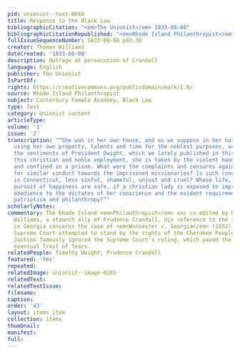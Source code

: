 ```yaml
---
pid: unionist--text-0044
title: Response to the Black Law
bibliographicCitation: "<em>The Unionist</em> 1833-08-08"
bibliographicCitationRepublished: "<em>Rhode Island Philanthropist</em> (not researched)"
fullIssueSequenceNumber: 1833-08-08 p03.30
creator: Thomas Williams
dateCreated: '1833-08-08'
description: Outrage at persecution of Crandall
language: English
publisher: The Unionist
IsPartOf: 
rights: https://creativecommons.org/publicdomain/mark/1.0/
source: Rhode Island Philanthropist
subject: Canterbury Female Academy; Black Law
type: Text
category: Unionist content
articleType: 
volume: '1'
issue: '2'
transcription: "“She was in her own house, and as we suppose in her native State,
  using her own property, talents and time for the noblest purposes, according to
  the sentiments of President Dwight, which we lately published in this paper. For
  this christian and noble employment, she is taken by the violent hand of persecution
  and confined in a prison. What were the complaints and censures against Georgia,
  for similar conduct towards the imprisoned missionaries? Is such conduct in New-England,
  in Connecticut, less sinful, shameful, unjust and cruel? Whose life, liberty and
  pursuit of happiness are safe, if a christian lady is exposed to imprisonment for
  obedience to the dictates of her conscience and the evident requirements of piety,
  patriotism and philanthropy?”"
scholarlyNotes: 
commentary: The Rhode Island <em>Philanthropist</em> was co-edited by Rev. Thomas
  Williams, a staunch ally of Prudence Crandall. His reference to the imprisoned missionaries
  in Georgia concerns the case of <em>Worcester v. Georgia</em> (1832), in which the
  Supreme Court attempted to stand by the rights of the Cherokee People. President
  Jackson famously ignored the Supreme Court's ruling, which paved the way for the
  eventual Trail of Tears.
relatedPeople: Timothy Dwight; Prudence Crandall
featured: 'Yes'
repeated: 
relatedImage: unionist--image-0285
relatedText: 
relatedTextIssue: 
filename: 
caption: 
order: '43'
layout: items_item
collection: items
thumbnail: 
manifest: 
full: 
---
```

